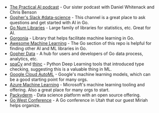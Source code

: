 - [The Practical AI podcast](https://changelog.com/practicalai) - Our sister podcast with Daniel Whitenack and Chris Benson
- [Gopher's Slack #data-science](https://gophers.slack.com/messages/data-science) - This channel is a great place to ask questions and get started with AI in Go.
- [Go Num Libraries](https://www.gonum.org/) - Large family of libraries for statistics, etc. Great for AI.
- [Gorgonia](https://github.com/gorgonia/gorgonia) - Library that helps facilitate machine learning in Go.
- [Awesome Machine Learning](https://github.com/josephmisiti/awesome-machine-learning#go) - The Go section of this repo is helpful for finding other AI and ML libraries in Go.
- [Gopher Data](https://github.com/gopherdata) - A hub for users and developers of Go data process, analytics, etc.
- [spaCy](https://spacy.io/) and [thinc](https://github.com/explosion/thinc) - Python Deep Learning tools that introduced type checking, suggesting this is a valuable thing in ML.
- [Google Cloud AutoML](https://cloud.google.com/automl) - Google's machine learning models, which can be a good starting point for many orgs.
- [Azure Machine Learning](https://azure.microsoft.com/en-us/services/machine-learning/_) - Microsoft's machine learning tooling and offering. Also a great place for many orgs to start.
- [Packyderm](https://github.com/pachyderm/pachyderm) - Data science platform with an open source offering.
- [Go West Conference](https://www.gowestconf.com/) - A Go conference in Utah that our guest Miriah helps organize.